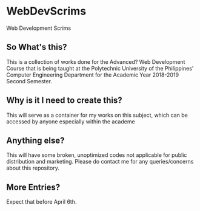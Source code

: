 # WebDevScrims
Web Development Scrims

## So What's this?
This is a collection of works done for the Advanced? Web Development Course that is being taught at the Polytechnic University of the Philippines' Computer Engineering Department for the Academic Year 2018-2019 Second Semester.

## Why is it I need to create this?
This will serve as a container for my works on this subject, which can be accessed by anyone especially within the academe

## Anything else?
This will have some broken, unoptimized codes not applicable for public distribution and marketing. Please do contact me for any queries/concerns about this repository.

## More Entries?
Expect that before April 6th.
